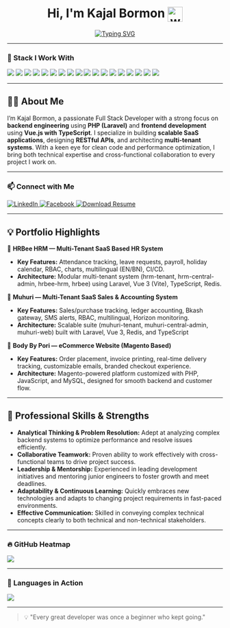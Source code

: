 <h1 align="center">
  Hi, I'm Kajal Bormon
  <img src="https://media.giphy.com/media/hvRJCLFzcasrR4ia7z/giphy.gif" width="35px" style="vertical-align: middle;" alt="waving hand" />
</h1>


<div align="center">
  
[![Typing SVG](https://readme-typing-svg.demolab.com?font=Fira+Code&duration=3000&pause=1200&color=1E90FF&center=true&vCenter=true&width=750&lines=Experienced+PHP+%26+Laravel+Backend+Engineer;Specialized+in+SaaS+Architecture+%26+API+Development;Skilled+in+Designing+Scalable+Multi-Tenant+Applications;Proficient+in+Vue.js+Frontend+Development+with+TypeScript)](https://github.com/DenverCoder1/readme-typing-svg)

</div>


---

### 🧰 Stack I Work With

<p align="left">
  <!-- Core Languages -->
  <img src="https://img.shields.io/badge/PHP-777BB4?style=for-the-badge&logo=php&logoColor=white" />
  <img src="https://img.shields.io/badge/Laravel-F72C1F?style=for-the-badge&logo=laravel&logoColor=white" />
  <img src="https://img.shields.io/badge/Vue.js-42B883?style=for-the-badge&logo=vue.js&logoColor=white" />
  <img src="https://img.shields.io/badge/JavaScript-F7DF1E?style=for-the-badge&logo=javascript&logoColor=black" />
  <img src="https://img.shields.io/badge/TypeScript-007ACC?style=for-the-badge&logo=typescript&logoColor=white" />
  <img src="https://img.shields.io/badge/HTML5-E34F26?style=for-the-badge&logo=html5&logoColor=white" />
  <img src="https://img.shields.io/badge/CSS3-1572B6?style=for-the-badge&logo=css3&logoColor=white" />

  <!-- Frameworks & Libraries -->
  <img src="https://img.shields.io/badge/jQuery-0769AD?style=for-the-badge&logo=jquery&logoColor=white" />
  <img src="https://img.shields.io/badge/Ajax-005571?style=for-the-badge&logo=fastapi&logoColor=white" />
  <img src="https://img.shields.io/badge/Bootstrap-7952B3?style=for-the-badge&logo=bootstrap&logoColor=white" />
  <img src="https://img.shields.io/badge/Tailwind_CSS-38B2AC?style=for-the-badge&logo=tailwind-css&logoColor=white" />

  <!-- Tools & Platforms -->
  <img src="https://img.shields.io/badge/MySQL-005C84?style=for-the-badge&logo=mysql&logoColor=white" />
  <img src="https://img.shields.io/badge/Redis-DC382D?style=for-the-badge&logo=redis&logoColor=white" />
  <img src="https://img.shields.io/badge/Docker-2496ED?style=for-the-badge&logo=docker&logoColor=white" />
  <img src="https://img.shields.io/badge/Bitbucket-0052CC?style=for-the-badge&logo=bitbucket&logoColor=white" />
  <img src="https://img.shields.io/badge/Jira-0052CC?style=for-the-badge&logo=jira&logoColor=white" />

  <img src="https://img.shields.io/badge/WordPress-21759B?style=for-the-badge&logo=wordpress&logoColor=white" />
  <img src="https://img.shields.io/badge/Wix-000?style=for-the-badge&logo=wix&logoColor=white" />

</p>

---

## 👨‍💻 About Me

I’m Kajal Bormon, a passionate Full Stack Developer with a strong focus on **backend engineering** using **PHP (Laravel)** and **frontend development** using **Vue.js with TypeScript**.  I specialize in building **scalable SaaS applications**, designing **RESTful APIs**, and architecting **multi-tenant systems**.  With a keen eye for clean code and performance optimization, I bring both technical expertise and cross-functional collaboration to every project I work on.

---

### 📫 Connect with Me

<p align="">
 <a href="https://www.linkedin.com/in/kajalbormon/" target="_blank">
    <img src="https://img.shields.io/badge/LinkedIn-0077B5?style=for-the-badge&logo=linkedin&logoColor=white" alt="LinkedIn" />
  </a>
  
  <a href="https://www.facebook.com/kajalbormon123" target="_blank">
    <img src="https://img.shields.io/badge/Facebook-1877F2?style=for-the-badge&logo=facebook&logoColor=white" alt="Facebook" />
  </a>
  
  <a href="https://github.com/KajalBormon/resume/raw/main/Kajal_Bormon_Resume.pdf" target="_blank">
    <img src="https://img.shields.io/badge/Resume-FF6F61?style=for-the-badge&logo=adobeacrobat&logoColor=white" alt="Download Resume" />
  </a>
</p>

---

## 💡 Portfolio Highlights


🔹 **HRBee HRM — Multi-Tenant SaaS Based HR System**  
<ul> 
  <li><strong>Key Features:</strong> Attendance tracking, leave requests, payroll, holiday calendar, RBAC, charts, multilingual (EN/BN), CI/CD.</li>
  <li><strong>Architecture:</strong> Modular multi-tenant system (hrm-tenant, hrm-central-admin, hrbee-hrm, hrbee) using Laravel, Vue 3 (Vite), TypeScript, Redis.</li>
</ul>

🔹 **Muhuri — Multi-Tenant SaaS Sales & Accounting System**  
<ul> 
  <li><strong>Key Features:</strong> Sales/purchase tracking, ledger accounting, Bkash gateway, SMS alerts, RBAC, multilingual, Horizon monitoring.</li>
  <li><strong>Architecture:</strong> Scalable suite (muhuri-tenant, muhuri-central-admin, muhuri-web) built with Laravel, Vue 3, Redis, and TypeScript</li>
</ul>

🔹 **Body By Pori — eCommerce Website (Magento Based)**  
<ul> 
  <li><strong>Key Features:</strong> Order placement, invoice printing, real-time delivery tracking, customizable emails, branded checkout experience.</li>
  <li><strong>Architecture:</strong> Magento-powered platform customized with PHP, JavaScript, and MySQL, designed for smooth backend and customer flow.</li>
</ul>

---


## 🌟 Professional Skills & Strengths

- **Analytical Thinking & Problem Resolution:** Adept at analyzing complex backend systems to optimize performance and resolve issues efficiently.  
- **Collaborative Teamwork:** Proven ability to work effectively with cross-functional teams to drive project success.  
- **Leadership & Mentorship:** Experienced in leading development initiatives and mentoring junior engineers to foster growth and meet deadlines.  
- **Adaptability & Continuous Learning:** Quickly embraces new technologies and adapts to changing project requirements in fast-paced environments.  
- **Effective Communication:** Skilled in conveying complex technical concepts clearly to both technical and non-technical stakeholders.  

---

### 🔥 GitHub Heatmap

<p align="">
  <img src="https://github-readme-stats.vercel.app/api?username=KajalBormon&show_icons=true&theme=radical" />
</p>

---

### 🚀 Languages in Action

<p align="">
  <img src="https://github-readme-stats.vercel.app/api/top-langs/?username=KajalBormon&layout=compact&theme=radical" />
</p>

---


> 💡 "Every great developer was once a beginner who kept going."
